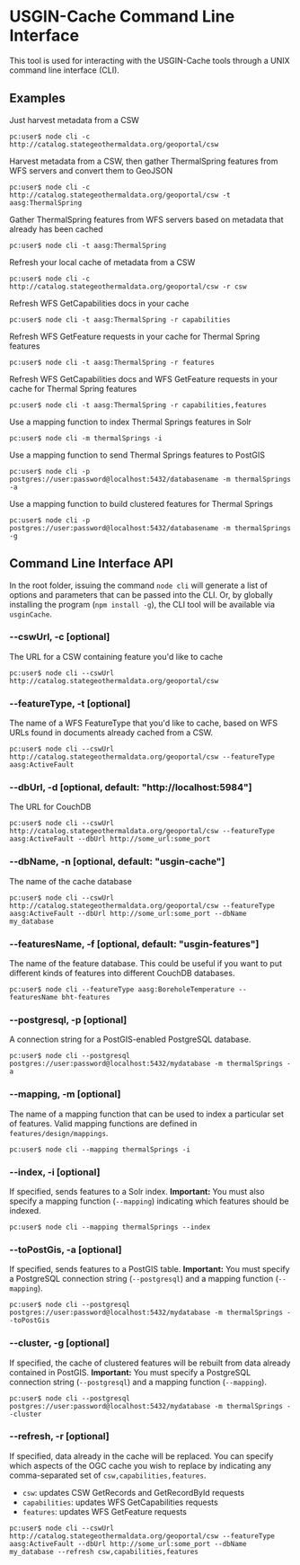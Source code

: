 # USGIN-Cache Command Line Interface

This tool is used for interacting with the USGIN-Cache tools through a UNIX command line interface (CLI).

## Examples

Just harvest metadata from a CSW

    pc:user$ node cli -c http://catalog.stategeothermaldata.org/geoportal/csw

Harvest metadata from a CSW, then gather ThermalSpring features from WFS servers and convert them to GeoJSON

    pc:user$ node cli -c http://catalog.stategeothermaldata.org/geoportal/csw -t aasg:ThermalSpring

Gather ThermalSpring features from WFS servers based on metadata that already has been cached

    pc:user$ node cli -t aasg:ThermalSpring

Refresh your local cache of metadata from a CSW

    pc:user$ node cli -c http://catalog.stategeothermaldata.org/geoportal/csw -r csw

Refresh WFS GetCapabilities docs in your cache

    pc:user$ node cli -t aasg:ThermalSpring -r capabilities

Refresh WFS GetFeature requests in your cache for Thermal Spring features

    pc:user$ node cli -t aasg:ThermalSpring -r features

Refresh WFS GetCapabilities docs and WFS GetFeature requests in your cache for Thermal Spring features

    pc:user$ node cli -t aasg:ThermalSpring -r capabilities,features

Use a mapping function to index Thermal Springs features in Solr

    pc:user$ node cli -m thermalSprings -i

Use a mapping function to send Thermal Springs features to PostGIS

    pc:user$ node cli -p postgres://user:password@localhost:5432/databasename -m thermalSprings -a

Use a mapping function to build clustered features for Thermal Springs

    pc:user$ node cli -p postgres://user:password@localhost:5432/databasename -m thermalSprings -g

## Command Line Interface API

In the root folder, issuing the command `node cli` will generate a list of options and parameters that can be passed into the CLI.  Or, by globally installing the program (`npm install -g`), the CLI tool will be available via `usginCache`.

### --cswUrl, -c [optional]
The URL for a CSW containing feature you'd like to cache

    pc:user$ node cli --cswUrl http://catalog.stategeothermaldata.org/geoportal/csw

### --featureType, -t [optional]
The name of a WFS FeatureType that you'd like to cache, based on WFS URLs found in documents already cached from a CSW.

    pc:user$ node cli --cswUrl http://catalog.stategeothermaldata.org/geoportal/csw --featureType aasg:ActiveFault

### --dbUrl, -d [optional, default: "http://localhost:5984"]
The URL for CouchDB

    pc:user$ node cli --cswUrl http://catalog.stategeothermaldata.org/geoportal/csw --featureType aasg:ActiveFault --dbUrl http://some_url:some_port

### --dbName, -n [optional, default: "usgin-cache"]
The name of the cache database

    pc:user$ node cli --cswUrl http://catalog.stategeothermaldata.org/geoportal/csw --featureType aasg:ActiveFault --dbUrl http://some_url:some_port --dbName my_database

### --featuresName, -f [optional, default: "usgin-features"]
The name of the feature database. This could be useful if you want to put different kinds of features into different CouchDB databases.

    pc:user$ node cli --featureType aasg:BoreholeTemperature --featuresName bht-features

### --postgresql, -p [optional]
A connection string for a PostGIS-enabled PostgreSQL database.

    pc:user$ node cli --postgresql postgres://user:password@localhost:5432/mydatabase -m thermalSprings -a

### --mapping, -m [optional]
The name of a mapping function that can be used to index a particular set of features. Valid mapping functions are defined in `features/design/mappings`.

    pc:user$ node cli --mapping thermalSprings -i

### --index, -i [optional]
If specified, sends features to a Solr index. **Important:** You must also specify a mapping function (`--mapping`) indicating which features should be indexed.

    pc:user$ node cli --mapping thermalSprings --index

### --toPostGis, -a [optional]
If specified, sends features to a PostGIS table. **Important:** You must specify a PostgreSQL connection string (`--postgresql`) and a mapping function (`--mapping`).

    pc:user$ node cli --postgresql postgres://user:password@localhost:5432/mydatabase -m thermalSprings --toPostGis

### --cluster, -g [optional]
If specified, the cache of clustered features will be rebuilt from data already contained in PostGIS. **Important:** You must specify a PostgreSQL connection string (`--postgresql`) and a mapping function (`--mapping`).

    pc:user$ node cli --postgresql postgres://user:password@localhost:5432/mydatabase -m thermalSprings --cluster

### --refresh, -r [optional]
If specified, data already in the cache will be replaced. You can specify which aspects of the OGC cache you wish to replace by indicating any comma-separated set of `csw,capabilities,features`. 

- `csw`: updates CSW GetRecords and GetRecordById requests
- `capabilities`: updates WFS GetCapabilities requests
- `features`: updates WFS GetFeature requests

```
pc:user$ node cli --cswUrl http://catalog.stategeothermaldata.org/geoportal/csw --featureType aasg:ActiveFault --dbUrl http://some_url:some_port --dbName my_database --refresh csw,capabilities,features
```
